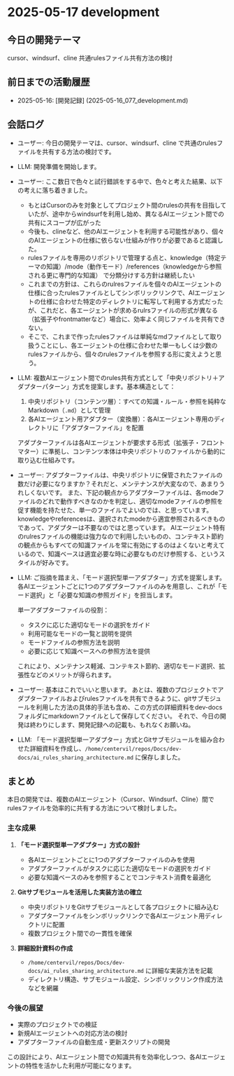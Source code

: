 # 2025-05-17 development

## 今日の開発テーマ
cursor、windsurf、cline 共通rulesファイル共有方法の検討

## 前日までの活動履歴
* 2025-05-16: [開発記録] (2025-05-16_077_development.md)

## 会話ログ

- ユーザー: 今日の開発テーマは、cursor、windsurf、cline で共通のrulesファイルを共有する方法の検討です。
- LLM: 開発準備を開始します。

- ユーザー: ここ数日で色々と試行錯誤をする中で、色々と考えた結果、以下の考えに落ち着きました。
  * もとはCursorのみを対象としてプロジェクト間のrulesの共有を目指していたが、途中からwindsurfを利用し始め、異なるAIエージェント間での共有にスコープが広がった
  * 今後も、clineなど、他のAIエージェントを利用する可能性があり、個々のAIエージェントの仕様に依らない仕組みが作りが必要であると認識した。
  * rulesファイルを専用のリポジトリで管理する点と、knowledge（特定テーマの知識）/mode（動作モード）/references（knowledgeから参照される更に専門的な知識） で分類分けする方針は継続したい
  * これまでの方針は、これらのrulresファイルを個々のAIエージェントの仕様に合ったrulesファイルとしてシンボリックリンクで、AIエージェントの仕様に合わせた特定のディレクトリに転写して利用する方式だったが、これだと、各エージェントが求めるrulrsファイルの形式が異なる（拡張子やfrontmatterなど）場合に、効率よく同じファイルを共有できない。
  * そこで、これまで作ったrulesファイルは単純なmdファイルとして取り扱うことにし、各エージェントの仕様に合わせた単一もしくは少数のrulesファイルから、個々のrulesファイルを参照する形に変えようと思う。

- LLM: 複数AIエージェント間でのrules共有方式として「中央リポジトリ＋アダプターパターン」方式を提案します。基本構造として：
  1. 中央リポジトリ（コンテンツ層）：すべての知識・ルール・参照を純粋なMarkdown（`.md`）として管理
  2. 各AIエージェント用アダプター（変換層）：各AIエージェント専用のディレクトリに「アダプターファイル」を配置

  アダプターファイルは各AIエージェントが要求する形式（拡張子・フロントマター）に準拠し、コンテンツ本体は中央リポジトリのファイルから動的に取り込む仕組みです。

- ユーザー: アダプターファイルは、中央リポジトリに保管されたファイルの数だけ必要になりますか？それだと、メンテナンスが大変なので、あまりうれしくないです。
  また、下記の観点からアダプターファイルは、各modeファイルのどれで動作すべきなのかを判定し、適切なmodeファイルの参照を促す機能を持たせた、単一のファイルでよいのでは、と思っています。
  knowledgeやreferencesは、選択されたmodeから適宜参照されるべきものであって、アダプターは不要なのではと思っています。
  AIエージェント特有のrulresファイルの機能は強力なので利用したいものの、コンテキスト節約の観点からもすべての知識ファイルを常に有効にするのはよくないと考えているので、知識ベースは適宜必要な時に必要なものだけ参照する、というスタイルが好みです。

- LLM: ご指摘を踏まえ、「モード選択型単一アダプター」方式を提案します。各AIエージェントごとに1つのアダプターファイルのみを用意し、これが「モード選択」と「必要な知識の参照ガイド」を担当します。
  
  単一アダプターファイルの役割：
  - タスクに応じた適切なモードの選択をガイド
  - 利用可能なモードの一覧と説明を提供
  - モードファイルの参照方法を説明
  - 必要に応じて知識ベースへの参照方法を提供
  
  これにより、メンテナンス軽減、コンテキスト節約、適切なモード選択、拡張性などのメリットが得られます。

- ユーザー: 基本はこれでいいと思います。
  あとは、複数のプロジェクトでアダプターファイルおよびrulesファイルを共有できるように、gitサブモジュールを利用した方法の具体的手法も含め、この方式の詳細資料をdev-docs フォルダにmarkdownファイルとして保存してください。
  それで、今日の開発は終わりにします、開発記録への記載も、もれなくお願いね。

- LLM: 「モード選択型単一アダプター」方式とGitサブモジュールを組み合わせた詳細資料を作成し、`/home/centervil/repos/Docs/dev-docs/ai_rules_sharing_architecture.md` に保存しました。

## まとめ

本日の開発では、複数のAIエージェント（Cursor、Windsurf、Cline）間でrulesファイルを効率的に共有する方法について検討しました。

### 主な成果

1. **「モード選択型単一アダプター」方式の設計**
   - 各AIエージェントごとに1つのアダプターファイルのみを使用
   - アダプターファイルがタスクに応じた適切なモードの選択をガイド
   - 必要な知識ベースのみを参照することでコンテキスト消費を最適化

2. **Gitサブモジュールを活用した実装方法の確立**
   - 中央リポジトリをGitサブモジュールとして各プロジェクトに組み込む
   - アダプターファイルをシンボリックリンクで各AIエージェント用ディレクトリに配置
   - 複数プロジェクト間での一貫性を確保

3. **詳細設計資料の作成**
   - `/home/centervil/repos/Docs/dev-docs/ai_rules_sharing_architecture.md` に詳細な実装方法を記載
   - ディレクトリ構造、サブモジュール設定、シンボリックリンク作成方法などを網羅

### 今後の展望

- 実際のプロジェクトでの検証
- 新規AIエージェントへの対応方法の検討
- アダプターファイルの自動生成・更新スクリプトの開発

この設計により、AIエージェント間での知識共有を効率化しつつ、各AIエージェントの特性を活かした利用が可能になります。
